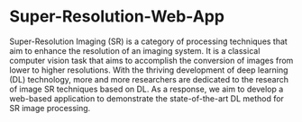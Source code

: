 # Super-Resolution-Web-App

Super-Resolution Imaging (SR) is a category of processing techniques that aim to enhance the resolution of an imaging system. It is a classical computer vision task that aims to accomplish the conversion of images from lower to higher resolutions. With the thriving development of deep learning (DL) technology, more and more researchers are dedicated to the research of image SR techniques based on DL. As a response, we aim to develop a web-based application to demonstrate the state-of-the-art DL method for SR image processing.
